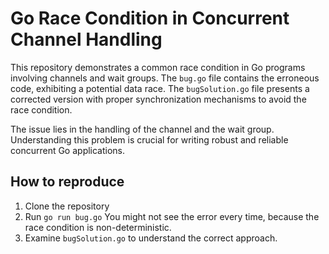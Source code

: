 # Go Race Condition in Concurrent Channel Handling

This repository demonstrates a common race condition in Go programs involving channels and wait groups.  The `bug.go` file contains the erroneous code, exhibiting a potential data race.  The `bugSolution.go` file presents a corrected version with proper synchronization mechanisms to avoid the race condition.

The issue lies in the handling of the channel and the wait group.  Understanding this problem is crucial for writing robust and reliable concurrent Go applications.

## How to reproduce

1. Clone the repository
2. Run `go run bug.go`  You might not see the error every time, because the race condition is non-deterministic.
3. Examine `bugSolution.go` to understand the correct approach.
